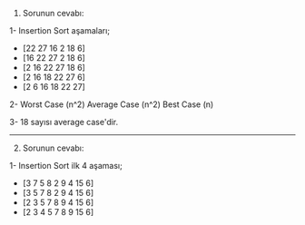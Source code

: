 1. Sorunun cevabı:

1- Insertion Sort aşamaları;

- [22 27 16 2 18 6]
- [16 22 27 2 18 6]
- [2 16 22 27 18 6]
- [2 16 18 22 27 6]
- [2 6 16 18 22 27]

2- Worst Case (n^2) Average Case (n^2) Best Case (n)

3- 18 sayısı average case'dir.

--------------------------------------------------------
2. Sorunun cevabı:

1- Insertion Sort ilk 4 aşaması;

- [3 7 5 8 2 9 4 15 6]
- [3 5 7 8 2 9 4 15 6]
- [2 3 5 7 8 9 4 15 6]
- [2 3 4 5 7 8 9 15 6]


